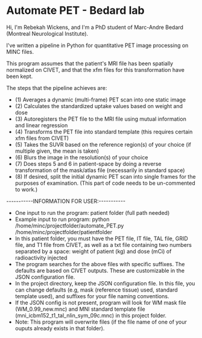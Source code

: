 # Automate PET - Bedard lab

Hi, I'm Rebekah Wickens, and I'm a PhD student of Marc-Andre Bedard (Montreal Neurological Institute). 

I've written a pipeline in Python for quantitative PET image processing on MINC files. 

This program assumes that the patient's MRI file has been spatially normalized on CIVET, and that the xfm files for this transformation have been kept.  

The steps that the pipeline achieves are: 

- (1) Averages a dynamic (multi-frame) PET scan into one static image 
- (2) Calculates the standardized uptake values based on weight and dose 
- (3) Autoregisters the PET file to the MRI file using mutual information and linear regression
- (4) Transforms the PET file into standard template (this requires certain xfm files from CIVET)
- (5) Takes the SUVR based on the reference region(s) of your choice (if multiple given, the mean is taken)
- (6) Blurs the image in the resolution(s) of your choice
- (7) Does steps 5 and 6 in patient-space by doing a reverse transformation of the mask/atlas file (necessarily in standard space)
- (8) If desired, split the initial dynamic PET scan into single frames for the purposes of examination. (This part of code needs to be un-commented to work.)


-----------INFORMATION FOR USER:----------- 
- One input to run the program: patient folder (full path needed)
- Example input to run program: python /home/minc/projectfolder/automate_PET.py /home/minc/projectfolder/patientfolder
- In this patient folder, you must have the PET file, IT file, TAL file, GRID file, and T1 file from CIVET, as well as a txt file containing two numbers separated by a space: weight of patient (kg) and dose (mCi) of radioactivity injected 
- The program searches for the above files with specific suffixes. The defaults are based on CIVET outputs. These are customizable in the JSON configuration file. 
- In the project directory, keep the JSON configuration file. In this file, you can change defaults (e.g, mask (reference tissue) used, standard template used), and suffixes for your file naming conventions.  
- If the JSON config is not present, program will look for WM mask file (WM_0.99_new.mnc) and MNI standard template file (mni_icbm152_t1_tal_nlin_sym_09c.mnc) in this project folder.
- Note: This program will overwrite files (if the file name of one of your ouputs already exists in that folder).   
